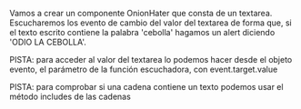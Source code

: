 Vamos a crear un componente OnionHater que consta de un textarea. Escucharemos los evento de cambio del valor del textarea de forma que, si el texto escrito contiene la palabra 'cebolla' hagamos un alert diciendo 'ODIO LA CEBOLLA'.

PISTA: para acceder al valor del textarea lo podemos hacer desde el objeto evento, el parámetro de la función escuchadora, con event.target.value

PISTA: para comprobar si una cadena contiene un texto podemos usar el método includes de las cadenas

